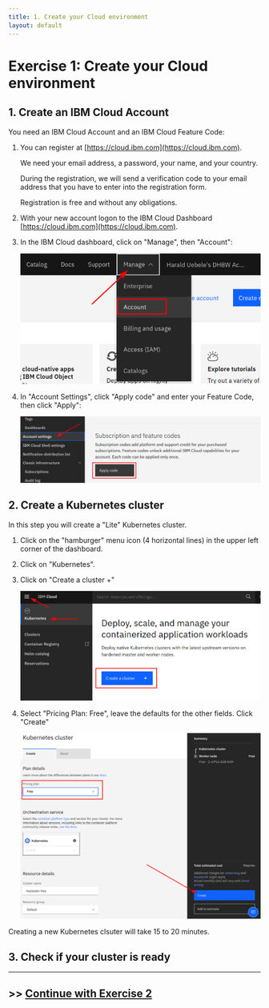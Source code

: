 ```yaml
---
title: 1. Create your Cloud environment
layout: default
---
```


# Exercise 1: Create your Cloud environment

## 1. Create an IBM Cloud Account

You need an IBM Cloud Account and an IBM Cloud Feature Code:

1. You can register at [https://cloud.ibm.com](https://cloud.ibm.com).

    We need your email address, a password, your name, and your country. 
    
    During the registration, we will send a verification code to your email address that you have to enter into the registration form. 
    
    Registration is free and without any obligations.

1. With your new account logon to the IBM Cloud Dashboard [https://cloud.ibm.com](https://cloud.ibm.com).

1. In the IBM Cloud dashboard, click on "Manage", then "Account":

    ![manage-account.png](/images/manage-account.png)

1. In "Account Settings", click "Apply code" and enter your Feature Code, then click "Apply":

    ![account-settings.png](/images/account-settings.png)


## 2. Create a Kubernetes cluster

In this step you will create a "Lite" Kubernetes cluster. 

1. Click on the "hamburger" menu icon (4 horizontal lines) in the upper left corner of the dashboard.
2. Click on "Kubernetes".
3. Click on "Create a cluster +"

    ![create-cluster.png](/images/create-cluster.png)

4. Select "Pricing Plan: Free", leave the defaults for the other fields. Click "Create"

    ![create-cluster2.png](/images/create-cluster2.png)

Creating a new Kubernetes clsuter will take 15 to 20 minutes.


## 3. Check if your cluster is ready


---

## >> [Continue with Exercise 2](exercise2.md)
